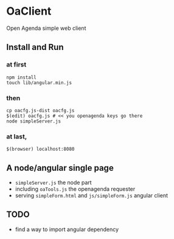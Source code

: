 # OaClient
Open Agenda simple web client

## Install and Run

### at first
    npm install
    touch lib/angular.min.js

### then
    cp oacfg.js-dist oacfg.js
    $(edit) oacfg.js # << you openagenda keys go there
    node simpleServer.js

### at last, 
    $(browser) localhost:8080

## A node/angular single page

- `simpleServer.js` the node part 
- including `oaTools.js` the openagenda requester
- serving `simpleForm.html` and `js/simpleForm.js` angular client

## TODO

- find a way to import angular dependency 

